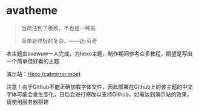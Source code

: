 # avatheme

> 当简洁到了极致，不也是一种美
>
> 简单是终极的复杂。——达·芬奇

本主题由avawuw一人完成，为hexo主题，制作期间参考众多教程，期望是写出一个简单但好看的主题

演示站：[Hexo (catmirror.moe)](https://text.catmirror.moe/)

注意！由于Github不能正确加载字体文件，因此部署在Github上的该主题的中文字体可能会发生变化，日后会进行修改以支持Github，如需达到演示站的效果，请使用服务器搭建
